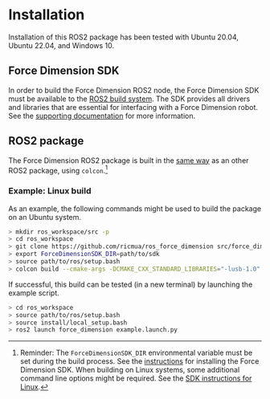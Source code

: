 <!-- License

Copyright 2022-2023 Neuromechatronics Lab, Carnegie Mellon University

Created by: a. whit. (nml@whit.contact)

This Source Code Form is subject to the terms of the Mozilla Public
License, v. 2.0. If a copy of the MPL was not distributed with this
file, You can obtain one at https://mozilla.org/MPL/2.0/.
-->

# Installation

Installation of this ROS2 package has been tested with Ubuntu 20.04, 
Ubuntu 22.04, and Windows 10.

## Force Dimension SDK

In order to build the Force Dimension ROS2 node, the Force Dimension SDK must 
be available to the [ROS2 build system]. The SDK provides all drivers and 
libraries that are essential for interfacing with a Force Dimension robot. See 
the [supporting documentation](/doc/markdown/installation-sdk.md) for more 
information.

## ROS2 package

The Force Dimension ROS2 package is built in the 
[same way][build_a_ros2_package] as an other ROS2 package, using `colcon`.[^4] 

[^4]: Reminder: The `ForceDimensionSDK_DIR` environmental variable must be 
      set during the build process. See the 
      [instructions](installation-sdk.md) for installing the Force Dimension 
      SDK. When building on Linux systems, some additional command line options 
      might be required. See the [SDK instructions for Linux].

### Example: Linux build

As an example, the following commands might be used to build the package on an 
Ubuntu system.

```bash
> mkdir ros_workspace/src -p
> cd ros_workspace
> git clone https://github.com/ricmua/ros_force_dimension src/force_dimension
> export ForceDimensionSDK_DIR=path/to/sdk
> source path/to/ros/setup.bash
> colcon build --cmake-args -DCMAKE_CXX_STANDARD_LIBRARIES="-lusb-1.0"
```

If successful, this build can be tested (in a new terminal) by launching the 
example script.

```bash
> cd ros_workspace
> source path/to/ros/setup.bash
> source install/local_setup.bash
> ros2 launch force_dimension example.launch.py

```


<!------------------------------------------------------------------------------
  REFERENCES
------------------------------------------------------------------------------->

[build_a_ros2_package]: https://docs.ros.org/en/iron/Tutorials/Creating-Your-First-ROS2-Package.html#build-a-package

[ROS2 build system]: https://docs.ros.org/en/iron/Concepts/About-Build-System.html

[SDK instructions for Linux]: https://github.com/ricmua/ros_force_dimension/blob/main/doc/markdown/installation-sdk-linux.md#libraries

